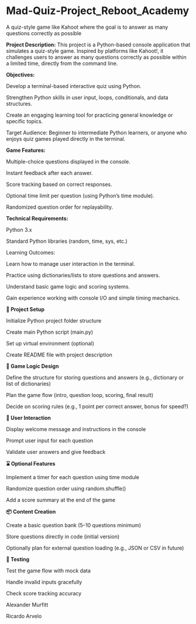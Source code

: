 # Mad-Quiz-Project_Reboot_Academy
A quiz-style game like Kahoot where the goal is to answer as many questions correctly as possible

**Project Description:**
This project is a Python-based console application that simulates a quiz-style game. Inspired by platforms like Kahoot!, it challenges users to answer as many questions correctly as possible within a limited time, directly from the command line.

**Objectives:**

Develop a terminal-based interactive quiz using Python.

Strengthen Python skills in user input, loops, conditionals, and data structures.

Create an engaging learning tool for practicing general knowledge or specific topics.

Target Audience:
Beginner to intermediate Python learners, or anyone who enjoys quiz games played directly in the terminal.

**Game Features:**

Multiple-choice questions displayed in the console.

Instant feedback after each answer.

Score tracking based on correct responses.

Optional time limit per question (using Python’s time module).

Randomized question order for replayability.

**Technical Requirements:**

Python 3.x

Standard Python libraries (random, time, sys, etc.)

Learning Outcomes:

Learn how to manage user interaction in the terminal.

Practice using dictionaries/lists to store questions and answers.

Understand basic game logic and scoring systems.

Gain experience working with console I/O and simple timing mechanics.

**🔧 Project Setup**

 Initialize Python project folder structure

 Create main Python script (main.py)

 Set up virtual environment (optional)

 Create README file with project description

**🧠 Game Logic Design**

 Define the structure for storing questions and answers (e.g., dictionary or list of dictionaries)

 Plan the game flow (intro, question loop, scoring, final result)

 Decide on scoring rules (e.g., 1 point per correct answer, bonus for speed?)

**💬 User Interaction**

 Display welcome message and instructions in the console

 Prompt user input for each question

 Validate user answers and give feedback

**⌛ Optional Features**

 Implement a timer for each question using time module

 Randomize question order using random.shuffle()

 Add a score summary at the end of the game

**📦 Content Creation**

 Create a basic question bank (5–10 questions minimum)

 Store questions directly in code (initial version)

 Optionally plan for external question loading (e.g., JSON or CSV in future)

**🧪 Testing**

 Test the game flow with mock data

 Handle invalid inputs gracefully

 Check score tracking accuracy

Alexander Murfitt

Ricardo Arvelo
